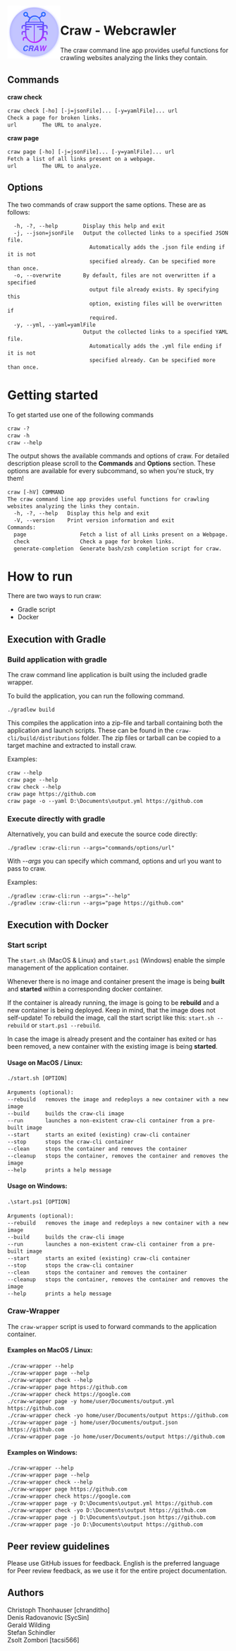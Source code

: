 <img align="left" width="120" height="120" src="docs/img/craw-logo.png">

# Craw - Webcrawler
The craw command line app provides useful functions for crawling websites analyzing the links they contain.

## Commands

**craw check**

```
craw check [-ho] [-j=jsonFile]... [-y=yamlFile]... url
Check a page for broken links.
url        The URL to analyze.
```

**craw page**

```
craw page [-ho] [-j=jsonFile]... [-y=yamlFile]... url
Fetch a list of all links present on a webpage.
url        The URL to analyze.
```

## Options

The two commands of craw support the same options. These are as follows:

```
  -h, -?, --help        Display this help and exit
  -j, --json=jsonFile   Output the collected links to a specified JSON file.
                          Automatically adds the .json file ending if it is not
                          specified already. Can be specified more than once.
  -o, --overwrite       By default, files are not overwritten if a specified
                          output file already exists. By specifying this
                          option, existing files will be overwritten if
                          required.
  -y, --yml, --yaml=yamlFile
                        Output the collected links to a specified YAML file.
                          Automatically adds the .yml file ending if it is not
                          specified already. Can be specified more than once.
```

# Getting started

To get started use one of the following commands

```
craw -?
craw -h
craw --help
```

The output shows the available commands and options of craw. For detailed description please scroll to the **Commands**
and **Options** section. These options are available for every subcommand, so when you're stuck, try them!

```
craw [-hV] COMMAND
The craw command line app provides useful functions for crawling websites analyzing the links they contain.
  -h, -?, --help   Display this help and exit
  -V, --version    Print version information and exit
Commands:
  page                 Fetch a list of all Links present on a Webpage.
  check                Check a page for broken links.
  generate-completion  Generate bash/zsh completion script for craw.
```

# How to run

There are two ways to run craw:

- Gradle script
- Docker

## Execution with Gradle

### Build application with gradle

The craw command line application is built using the included gradle wrapper.

To build the application, you can run the following command.

```
./gradlew build
```

This compiles the application into a zip-file and tarball containing both the application and launch scripts. These can
be found in the `craw-cli/build/distributions` folder. The zip files or tarball can be copied to a target machine and
extracted to install craw.

Examples:

```
craw --help
craw page --help
craw check --help
craw page https://github.com
craw page -o --yaml D:\Documents\output.yml https://github.com
```

### Execute directly with gradle

Alternatively, you can build and execute the source code directly:

```
./gradlew :craw-cli:run --args="commands/options/url"
```

With *--args* you can specify which command, options and url you want to pass to craw.

Examples:

```
./gradlew :craw-cli:run --args="--help"
./gradlew :craw-cli:run --args="page https://github.com"
```

## Execution with Docker

### Start script

The `start.sh` (MacOS & Linux) and `start.ps1` (Windows) enable the simple management of the application container.

Whenever there is no image and container present the image is being **built** and **started** within a corresponding
docker container.

If the container is already running, the image is going to be **rebuild** and a new container is being deployed. Keep in
mind, that the image does not self-update! To rebuild the image, call the start script like
this: ```start.sh --rebuild``` or ```start.ps1 --rebuild```.

In case the image is already present and the container has exited or has been removed, a new container with the existing
image is being **started**.

#### Usage on MacOS / Linux:
```
./start.sh [OPTION]

Arguments (optional):
--rebuild   removes the image and redeploys a new container with a new image
--build     builds the craw-cli image
--run       launches a non-existent craw-cli container from a pre-built image
--start     starts an exited (existing) craw-cli container
--stop      stops the craw-cli container
--clean     stops the container and removes the container
--cleanup   stops the container, removes the container and removes the image
--help      prints a help message
```

#### Usage on Windows:
```
.\start.ps1 [OPTION]

Arguments (optional):
--rebuild   removes the image and redeploys a new container with a new image
--build     builds the craw-cli image
--run       launches a non-existent craw-cli container from a pre-built image
--start     starts an exited (existing) craw-cli container
--stop      stops the craw-cli container
--clean     stops the container and removes the container
--cleanup   stops the container, removes the container and removes the image
--help      prints a help message
```

### Craw-Wrapper

The `craw-wrapper` script is used to forward commands to the application container. 

#### Examples on MacOS / Linux:

```
./craw-wrapper --help
./craw-wrapper page --help
./craw-wrapper check --help
./craw-wrapper page https://github.com
./craw-wrapper check https://google.com
./craw-wrapper page -y home/user/Documents/output.yml https://github.com
./craw-wrapper check -yo home/user/Documents/output https://github.com
./craw-wrapper page -j home/user/Documents/output.json https://github.com
./craw-wrapper page -jo home/user/Documents/output https://github.com
```

#### Examples on Windows:

```
./craw-wrapper --help
./craw-wrapper page --help
./craw-wrapper check --help
./craw-wrapper page https://github.com
./craw-wrapper check https://google.com
./craw-wrapper page -y D:\Documents\output.yml https://github.com
./craw-wrapper check -yo D:\Documents\output https://github.com
./craw-wrapper page -j D:\Documents\output.json https://github.com
./craw-wrapper page -jo D:\Documents\output https://github.com
```

## Peer review guidelines

Please use GitHub issues for feedback. English is the preferred language for Peer review feedback, as we use it for the entire project documentation.

## Authors

Christoph Thonhauser [chranditho]  
Denis Radovanovic [SycSin]  
Gerald Wilding    
Stefan Schindler    
Zsolt Zombori [tacsi566]
